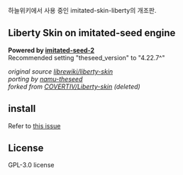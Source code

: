 하늘위키에서 사용 중인 imitated-skin-liberty의 개조판.



## Liberty Skin on imitated-seed engine
**Powered by [imitated-seed-2](https://github.com/gdl-blue/imitated-seed-2)**  
Recommended setting "theseed_version" to "4.22.7^"

*original source [librewiki/liberty-skin](https://github.com/librewiki/liberty-skin)*  
*porting by [namu-theseed](https://github.com/namu-theseed/theseed-skin-liberty)*  
*forked from [COVERTIV/Liberty-skin](https://github.com/COVERTIV/Liberty-skin) (deleted)*  

## install
Refer to [this issue](https://github.com/navyCarpet/imitated-skin-liberty/issues/1)

## License
GPL-3.0 license
